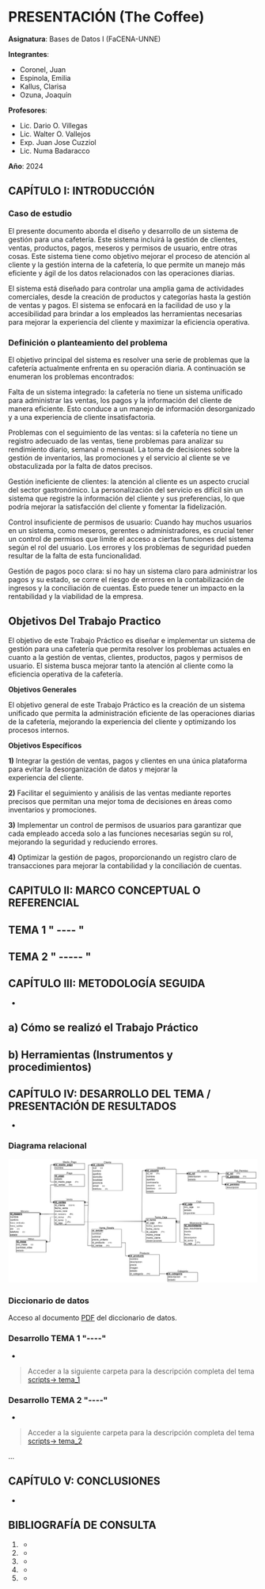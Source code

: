# PRESENTACIÓN (The Coffee)

**Asignatura**: Bases de Datos I (FaCENA-UNNE)

**Integrantes**:
 - Coronel, Juan
 - Espinola, Emilia
 - Kallus, Clarisa
 - Ozuna, Joaquín

**Profesores**:
 - Lic. Dario O. Villegas
 - Lic. Walter O. Vallejos
 - Exp. Juan Jose Cuzziol
 - Lic. Numa Badaracco

**Año**: 2024

## CAPÍTULO I: INTRODUCCIÓN

### Caso de estudio

El presente documento aborda el diseño y desarrollo de un sistema de gestión para una cafetería. Este sistema incluirá la gestión de clientes, ventas, productos, pagos, meseros y permisos de usuario, entre otras cosas. Este sistema tiene como objetivo mejorar el proceso de atención al cliente y la gestión interna de la cafetería, lo que permite un manejo más eficiente y ágil de los datos relacionados con las operaciones diarias.

El sistema está diseñado para controlar una amplia gama de actividades comerciales, desde la creación de productos y categorías hasta la gestión de ventas y pagos. El sistema se enfocará en la facilidad de uso y la accesibilidad para brindar a los empleados las herramientas necesarias para mejorar la experiencia del cliente y maximizar la eficiencia operativa.

### Definición o planteamiento del problema

El objetivo principal del sistema es resolver una serie de problemas que la cafetería actualmente enfrenta en su operación diaria. A continuación se enumeran los problemas encontrados:

Falta de un sistema integrado: la cafetería no tiene un sistema unificado para administrar las ventas, los pagos y la información del cliente de manera eficiente. Esto conduce a un manejo de información desorganizado y a una experiencia de cliente insatisfactoria.

Problemas con el seguimiento de las ventas: si la cafetería no tiene un registro adecuado de las ventas, tiene problemas para analizar su rendimiento diario, semanal o mensual. La toma de decisiones sobre la gestión de inventarios, las promociones y el servicio al cliente se ve obstaculizada por la falta de datos precisos.

Gestión ineficiente de clientes: la atención al cliente es un aspecto crucial del sector gastronómico. La personalización del servicio es difícil sin un sistema que registre la información del cliente y sus preferencias, lo que podría mejorar la satisfacción del cliente y fomentar la fidelización.

Control insuficiente de permisos de usuario: Cuando hay muchos usuarios en un sistema, como meseros, gerentes o administradores, es crucial tener un control de permisos que limite el acceso a ciertas funciones del sistema según el rol del usuario. Los errores y los problemas de seguridad pueden resultar de la falta de esta funcionalidad.

Gestión de pagos poco clara: si no hay un sistema claro para administrar los pagos y su estado, se corre el riesgo de errores en la contabilización de ingresos y la conciliación de cuentas. Esto puede tener un impacto en la rentabilidad y la viabilidad de la empresa.

## Objetivos Del Trabajo Practico ##

El objetivo de este Trabajo Práctico es diseñar e implementar un sistema de gestión para una cafetería que permita resolver los problemas actuales en cuanto a la gestión de ventas, clientes, productos, pagos y permisos de usuario. El sistema busca mejorar tanto la atención al cliente como la eficiencia operativa de la cafetería.

**Objetivos Generales**

El objetivo general de este Trabajo Práctico es la creación de un sistema unificado que permita la administración eficiente de las operaciones diarias de la cafetería, mejorando la experiencia del cliente y optimizando los procesos internos.

**Objetivos Específicos**

 **1)** Integrar la gestión de ventas, pagos y clientes en una única plataforma para evitar la desorganización de datos y mejorar la    
   experiencia del cliente.
   
 **2)** Facilitar el seguimiento y análisis de las ventas mediante reportes precisos que permitan una mejor toma de decisiones en áreas 
   como inventarios y promociones.
   
 **3)** Implementar un control de permisos de usuarios para garantizar que cada empleado acceda solo a las funciones necesarias según 
   su rol, mejorando la seguridad y reduciendo errores.
   
 **4)** Optimizar la gestión de pagos, proporcionando un registro claro de transacciones para mejorar la contabilidad y la conciliación 
   de cuentas.

## CAPITULO II: MARCO CONCEPTUAL O REFERENCIAL

**TEMA 1 " ---- "** 
-


**TEMA 2 " ----- "** 
-

## CAPÍTULO III: METODOLOGÍA SEGUIDA 

-

 **a) Cómo se realizó el Trabajo Práctico**
-

 **b) Herramientas (Instrumentos y procedimientos)**
-


## CAPÍTULO IV: DESARROLLO DEL TEMA / PRESENTACIÓN DE RESULTADOS 

-
### Diagrama relacional
![diagrama_relacional](https://github.com/yoaoz/The-Coffee/blob/main/doc/modelo_relacional.png)

### Diccionario de datos

Acceso al documento [PDF](doc/Diccionario_de_Datos.pdf) del diccionario de datos.


### Desarrollo TEMA 1 "----"

-

> Acceder a la siguiente carpeta para la descripción completa del tema [scripts-> tema_1](script/tema01_nombre_tema)

### Desarrollo TEMA 2 "----"

-

> Acceder a la siguiente carpeta para la descripción completa del tema [scripts-> tema_2](script/tema02_nombre_tema)

... 


## CAPÍTULO V: CONCLUSIONES

-



## BIBLIOGRAFÍA DE CONSULTA

 1. -
 2. -
 3. -
 4. -
 5. -

